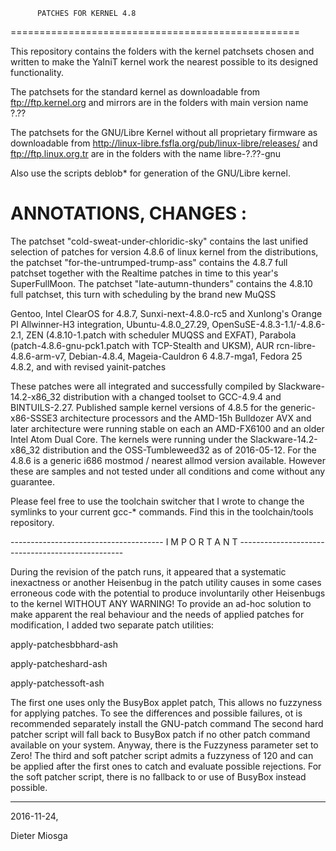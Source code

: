           PATCHES FOR KERNEL 4.8
==================================================

This repository contains the folders with the
kernel patchsets chosen and written to make the 
YaIniT kernel work the nearest possible to its designed functionality.

The patchsets for the standard kernel as downloadable from 
ftp://ftp.kernel.org    and mirrors
are in the folders with main version name  ?.??

The patchsets for the GNU/Libre Kernel without all proprietary
firmware as downloadable from 
http://linux-libre.fsfla.org/pub/linux-libre/releases/     and     ftp://ftp.linux.org.tr 
are in the folders with the name libre-?.??-gnu

Also use the scripts deblob*  for generation of the GNU/Libre kernel.

ANNOTATIONS, CHANGES :
============================================

The patchset "cold-sweat-under-chloridic-sky" contains the last unified selection 
of patches for version 4.8.6 of linux kernel from the distributions, the
patchset "for-the-untrumped-trump-ass" contains the 4.8.7 full patchset
together with the Realtime patches in time to this year's SuperFullMoon. 
The patchset "late-autumn-thunders" contains the 4.8.10 full patchset, this turn
with  scheduling by the brand new MuQSS 

Gentoo, Intel ClearOS for 4.8.7, Sunxi-next-4.8.0-rc5 and Xunlong's Orange PI Allwinner-H3 integration, 
Ubuntu-4.8.0_27.29, OpenSuSE-4.8.3-1.1/-4.8.6-2.1, 
ZEN (4.8.10-1.patch with scheduler MUQSS and EXFAT), Parabola (patch-4.8.6-gnu-pck1.patch with TCP-Stealth and UKSM), 
AUR rcn-libre-4.8.6-arm-v7, Debian-4.8.4, Mageia-Cauldron 6 4.8.7-mga1, Fedora 25 4.8.2, and with revised yainit-patches


These patches were all integrated and successfully compiled by Slackware-14.2-x86_32 distribution
with a changed toolset to GCC-4.9.4 and BINTUILS-2.27.  Published sample kernel versions of 4.8.5 for the 
generic-x86-SSSE3 architecture processors and the AMD-15h Bulldozer AVX and later architecture
were running stable on each an AMD-FX6100 and an older Intel Atom Dual Core. 
The kernels were running under the Slackware-14.2-x86_32 distribution and the OSS-Tumbleweed32 as of 2016-05-12.
For the 4.8.6 is a generic i686 mostmod / nearest allmod version available.
However these are samples and not tested under all conditions and come without any guarantee. 


Please feel free to use the toolchain switcher
that I wrote to change the symlinks to your current gcc-* commands. 
Find this in the toolchain/tools repository.

--------------------------------------   I M P O R T A N T   -------------------------------------------------

During the revision of the patch runs, it appeared that a systematic inexactness or another Heisenbug in
the patch utility causes in some cases erroneous code with the potential
to produce involuntarily other Heisenbugs to the kernel WITHOUT ANY WARNING! 
To provide an ad-hoc solution to make apparent the real behaviour and the needs
of applied patches for modification, I added two separate patch utilities:


apply-patchesbbhard-ash


apply-patcheshard-ash


apply-patchessoft-ash 


The first one uses only the BusyBox applet patch, This allows no fuzzyness
for applying patches. To see the differences and possible failures, ot is recommended 
separately install the GNU-patch command 
The second hard patcher script will fall back to BusyBox patch if no other patch command available on your system. 
Anyway, there is the Fuzzyness parameter set to Zero!
The third and soft patcher script admits a fuzzyness of 120 and can be applied after the
first ones to catch and evaluate possible rejections. For the soft patcher script, there is no
fallback to or use of BusyBox instead  possible. 

------------------------------------------------------------------------------------------------------------------

2016-11-24, 

Dieter Miosga 
 

